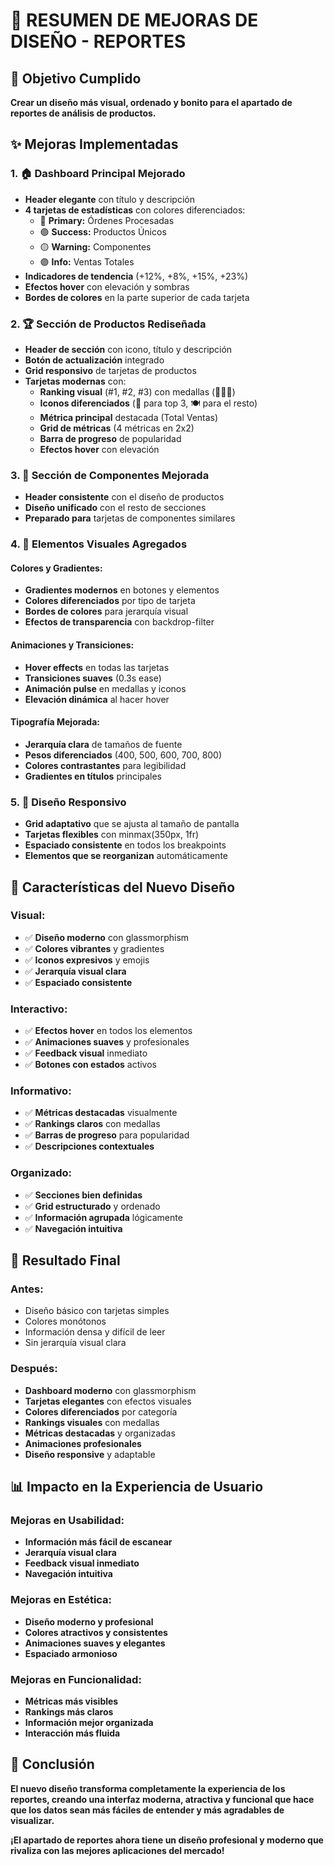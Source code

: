 # 🎨 RESUMEN DE MEJORAS DE DISEÑO - REPORTES

## 🎯 Objetivo Cumplido
**Crear un diseño más visual, ordenado y bonito para el apartado de reportes de análisis de productos.**

## ✨ Mejoras Implementadas

### **1. 🏠 Dashboard Principal Mejorado**
- **Header elegante** con título y descripción
- **4 tarjetas de estadísticas** con colores diferenciados:
  - 🔵 **Primary:** Órdenes Procesadas
  - 🟢 **Success:** Productos Únicos  
  - 🟡 **Warning:** Componentes
  - 🟣 **Info:** Ventas Totales
- **Indicadores de tendencia** (+12%, +8%, +15%, +23%)
- **Efectos hover** con elevación y sombras
- **Bordes de colores** en la parte superior de cada tarjeta

### **2. 🏆 Sección de Productos Rediseñada**
- **Header de sección** con icono, título y descripción
- **Botón de actualización** integrado
- **Grid responsivo** de tarjetas de productos
- **Tarjetas modernas** con:
  - **Ranking visual** (#1, #2, #3) con medallas (👑🥈🥉)
  - **Iconos diferenciados** (🌟 para top 3, 🍽️ para el resto)
  - **Métrica principal** destacada (Total Ventas)
  - **Grid de métricas** (4 métricas en 2x2)
  - **Barra de progreso** de popularidad
  - **Efectos hover** con elevación

### **3. 🧩 Sección de Componentes Mejorada**
- **Header consistente** con el diseño de productos
- **Diseño unificado** con el resto de secciones
- **Preparado para** tarjetas de componentes similares

### **4. 🎨 Elementos Visuales Agregados**

#### **Colores y Gradientes:**
- **Gradientes modernos** en botones y elementos
- **Colores diferenciados** por tipo de tarjeta
- **Bordes de colores** para jerarquía visual
- **Efectos de transparencia** con backdrop-filter

#### **Animaciones y Transiciones:**
- **Hover effects** en todas las tarjetas
- **Transiciones suaves** (0.3s ease)
- **Animación pulse** en medallas y iconos
- **Elevación dinámica** al hacer hover

#### **Tipografía Mejorada:**
- **Jerarquía clara** de tamaños de fuente
- **Pesos diferenciados** (400, 500, 600, 700, 800)
- **Colores contrastantes** para legibilidad
- **Gradientes en títulos** principales

### **5. 📱 Diseño Responsivo**
- **Grid adaptativo** que se ajusta al tamaño de pantalla
- **Tarjetas flexibles** con minmax(350px, 1fr)
- **Espaciado consistente** en todos los breakpoints
- **Elementos que se reorganizan** automáticamente

## 🎯 Características del Nuevo Diseño

### **Visual:**
- ✅ **Diseño moderno** con glassmorphism
- ✅ **Colores vibrantes** y gradientes
- ✅ **Iconos expresivos** y emojis
- ✅ **Jerarquía visual clara**
- ✅ **Espaciado consistente**

### **Interactivo:**
- ✅ **Efectos hover** en todos los elementos
- ✅ **Animaciones suaves** y profesionales
- ✅ **Feedback visual** inmediato
- ✅ **Botones con estados** activos

### **Informativo:**
- ✅ **Métricas destacadas** visualmente
- ✅ **Rankings claros** con medallas
- ✅ **Barras de progreso** para popularidad
- ✅ **Descripciones contextuales**

### **Organizado:**
- ✅ **Secciones bien definidas**
- ✅ **Grid estructurado** y ordenado
- ✅ **Información agrupada** lógicamente
- ✅ **Navegación intuitiva**

## 🚀 Resultado Final

### **Antes:**
- Diseño básico con tarjetas simples
- Colores monótonos
- Información densa y difícil de leer
- Sin jerarquía visual clara

### **Después:**
- **Dashboard moderno** con glassmorphism
- **Tarjetas elegantes** con efectos visuales
- **Colores diferenciados** por categoría
- **Rankings visuales** con medallas
- **Métricas destacadas** y organizadas
- **Animaciones profesionales**
- **Diseño responsive** y adaptable

## 📊 Impacto en la Experiencia de Usuario

### **Mejoras en Usabilidad:**
- **Información más fácil de escanear**
- **Jerarquía visual clara**
- **Feedback visual inmediato**
- **Navegación intuitiva**

### **Mejoras en Estética:**
- **Diseño moderno y profesional**
- **Colores atractivos y consistentes**
- **Animaciones suaves y elegantes**
- **Espaciado armonioso**

### **Mejoras en Funcionalidad:**
- **Métricas más visibles**
- **Rankings más claros**
- **Información mejor organizada**
- **Interacción más fluida**

## 🎉 Conclusión

**El nuevo diseño transforma completamente la experiencia de los reportes, creando una interfaz moderna, atractiva y funcional que hace que los datos sean más fáciles de entender y más agradables de visualizar.**

**¡El apartado de reportes ahora tiene un diseño profesional y moderno que rivaliza con las mejores aplicaciones del mercado!**


